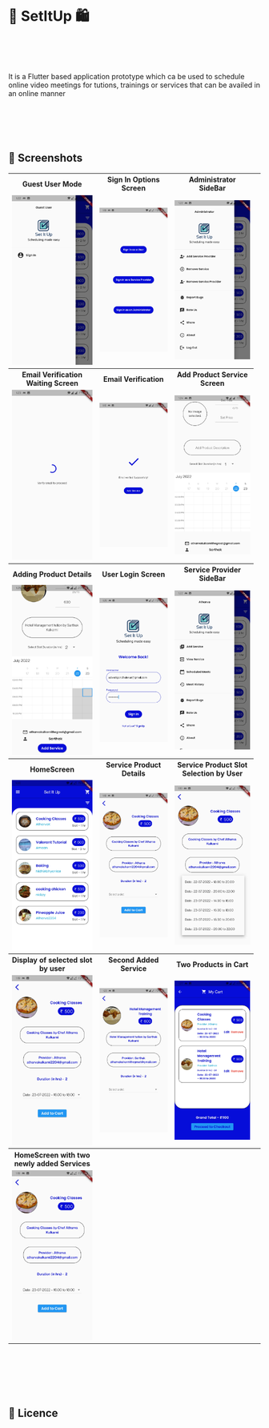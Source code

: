 # 🛒 SetItUp 🛍
 
<BR><BR><BR> 


 It is a Flutter based application prototype which ca be used to schedule online video meetings for tutions, trainings or services that can be availed in an online manner
 




<BR> 

 
<BR><BR>

## 📸 Screenshots

<table>
  <tr>
    <th>Guest User Mode</th>
    <th>Sign In Options Screen</th>
    <th>Administrator SideBar</th>
  </tr>
  <tr>
    <td><img src="https://github.com/KulkarniAtharva/Set-It-Up/blob/master/Screenshot/Guest_User_Mode_1.jpg" width="250px"></td>
    <td><img src="https://github.com/KulkarniAtharva/Set-It-Up/blob/master/Screenshot/Sign_In_Options_Screen_2.jpg" width="250px"></td>
    <td><img src="https://github.com/KulkarniAtharva/Set-It-Up/blob/master/Screenshot/Administrator_SideBar_3.jpg" width="250px"></td>
  </tr>
 
 <tr>
    <th>Email Verification Waiting Screen</th>
    <th>Email Verification</th>
    <th>Add Product Service Screen</th>
  </tr>
  <tr>
    <td><img src="https://github.com/KulkarniAtharva/Set-It-Up/blob/master/Screenshot/Email_Verification_Waiting_Screen_4.jpg" width="250px"></td>
    <td><img src="https://github.com/KulkarniAtharva/Set-It-Up/blob/master/Screenshot/Email_Verification_Screen_5.jpg" width="250px"></td>
    <td><img src="https://github.com/KulkarniAtharva/Set-It-Up/blob/master/Screenshot/Add_Product_ServiceScreen_6.jpg" width="250px"></td>
  </tr>
  
  <tr>
    <th>Adding Product Details</th>
    <th>User Login Screen</th>
    <th>Service Provider SideBar</th>
  </tr>
  <tr>
    <td><img src="https://github.com/KulkarniAtharva/Set-It-Up/blob/master/Screenshot/Adding_Product_Details_7.jpg" width="250px"></td>
    <td><img src="https://github.com/KulkarniAtharva/Set-It-Up/blob/master/Screenshot/User_Login_Screen_8.jpg" width="250px"></td>
    <td><img src="https://github.com/KulkarniAtharva/Set-It-Up/blob/master/Screenshot/Service_Provider_SideBar_9.jpg" width="250px"></td>
  </tr>
 
  <tr>
    <th>HomeScreen</th>
    <th>Service Product Details</th>
    <th>Service Product Slot Selection by User</th>
  </tr>
  <tr>
    <td><img src="https://github.com/KulkarniAtharva/Set-It-Up/blob/master/Screenshot/HomeScreen_10.jpg" width="250px"></td>
    <td><img src="https://github.com/KulkarniAtharva/Set-It-Up/blob/master/Screenshot/Service_Product_Details_11.jpg" width="250px"></td>
    <td><img src="https://github.com/KulkarniAtharva/Set-It-Up/blob/master/Screenshot/Service_Product_Slot_Selection_by_User_12.jpg" width="250px"></td>
  </tr>
 
  <tr>
    <th>Display of selected slot by user</th>
    <th>Second Added Service</th>
    <th>Two Products in Cart</th>
  </tr>
  <tr>
    <td><img src="https://github.com/KulkarniAtharva/Set-It-Up/blob/master/Screenshot/Display_of_Selected_slot_by_user_13.jpg" width="250px"></td>
    <td><img src="https://github.com/KulkarniAtharva/Set-It-Up/blob/master/Screenshot/Second_Added_Service_14.jpg" width="250px"></td>
    <td><img src="https://github.com/KulkarniAtharva/Set-It-Up/blob/master/Screenshot/Two_Products_in_Cart_15.jpg" width="250px"></td>
  </tr>
 
  <tr>
    <th>HomeScreen with two newly added Services</th>
    <th></th>
    <th></th>
    <th></th>
  </tr>
  <tr>
    <td><img src="https://github.com/KulkarniAtharva/Set-It-Up/blob/master/Screenshot/Display_of_Selected_slot_by_user_13.jpg" width="250px"></td>
    <td><img src="" width="250px"></td>
    <td><img src="" width="250px"></td>
    
  </tr>
</table>

  
<BR><BR>
   


  
  








 
 <BR><BR>
 
 ## 📜 Licence
